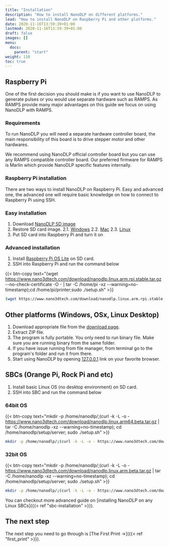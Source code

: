 ```yaml
---
title: "Installation"
description: "How to install NanoDLP on different platforms."
lead: "How to install NanoDLP on Raspberry Pi and other platforms."
date: 2020-11-16T13:59:39+01:00
lastmod: 2020-11-16T13:59:39+01:00
draft: false
images: []
menu:
  docs:
    parent: "start"
weight: 110
toc: true
---
```


## Raspberry Pi

One of the first decision you should make is if you want to use NanoDLP to generate pulses or you would use separate hardware such as RAMPS. As RAMPS provide many major advantages on this guide we focus on using NanoDLP with RAMPS.

### Requirements

To run NanoDLP you will need a separate hardware controller board, the main responsibility of this board is to drive stepper motor and other hardwares.

We recommend using NanoDLP official controller board but you can use any RAMPS compatible controller board. Our preferred firmware for RAMPS is Marlin which provide NanoDLP specific features internally.

### Raspberry Pi installation

There are two ways to install NanoDLP on Raspberry Pi. Easy and advanced one, the advanced one will require basic knowledge on how to connect to Raspberry Pi using SSH.

### Easy installation

1. Download [NanoDLP SD image](https://www.nano3dtech.com/nanodlp.img.gz)
2. Restore SD card image. 
2.1. [Windows](https://www.raspberrypi.org/documentation/installation/installing-images/windows.md)
2.2. [Mac](https://www.raspberrypi.org/documentation/installation/installing-images/mac.md)
2.3. [Linux](https://www.raspberrypi.org/documentation/installation/installing-images/linux.md)
3. Put SD card into Raspberry Pi and turn it on

### Advanced installation

1. Install [Raspberry Pi OS Lite](https://www.raspberrypi.org/software/operating-systems/#raspberry-pi-os-32-bit) on SD card.
2. SSH into Raspberry Pi and run the command below

{{< btn-copy text="(wget https://www.nano3dtech.com/download/nanodlp.linux.arm.rpi.stable.tar.gz --no-check-certificate -O - | tar -C /home/pi -xz --warning=no-timestamp);cd /home/pi/printer;sudo ./setup.sh" >}}

```bash
(wget https://www.nano3dtech.com/download/nanodlp.linux.arm.rpi.stable.tar.gz --no-check-certificate -O - | tar -C /home/pi -xz --warning=no-timestamp);cd /home/pi/printer;sudo ./setup.sh
```

## Other platforms (Windows, OSx, Linux Desktop)

1. Download appropriate file from the [download page](https://www.nano3dtech.com/nanodlp-download/).
2. Extract ZIP file.
3. The program is fully portable. You only need to run binary file. Make sure you are running binary from the same folder.
4. If you have issue running from file manager, from terminal go to the program's folder and run it from there.
5. Start using NanoDLP by opening [127.0.0.1](http://127.0.0.1:8080) link on your favorite browser.

## SBCs (Orange Pi, Rock Pi and etc)

1. Install basic Linux OS (no desktop environment) on SD card.
2. SSH into SBC and run the command below

### 64bit OS

{{<  btn-copy text="mkdir -p /home/nanodlp/;(curl -k -L -o - https://www.nano3dtech.com/download/nanodlp.linux.arm64.beta.tar.gz | tar -C /home/nanodlp -xz --warning=no-timestamp); cd /home/nanodlp/setup/server; sudo ./setup.sh" >}}

```bash
mkdir -p /home/nanodlp/;(curl -k -L -o - https://www.nano3dtech.com/download/nanodlp.linux.arm64.beta.tar.gz | tar -C /home/nanodlp -xz --warning=no-timestamp); cd /home/nanodlp/setup/server; sudo ./setup.sh
```

### 32bit OS

{{< btn-copy text="mkdir -p /home/nanodlp/;(curl -k -L -o - https://www.nano3dtech.com/download/nanodlp.linux.arm.beta.tar.gz | tar -C /home/nanodlp -xz --warning=no-timestamp); cd /home/nanodlp/setup/server; sudo ./setup.sh" >}}

```bash
mkdir -p /home/nanodlp/;(curl -k -L -o - https://www.nano3dtech.com/download/nanodlp.linux.arm.beta.tar.gz | tar -C /home/nanodlp -xz --warning=no-timestamp); cd /home/nanodlp/setup/server; sudo ./setup.sh
```

You can checkout more advanced guide on [installing NanoDLP on any Linux SBCs]({{< ref "sbc-installation" >}}).

## The next step

The next step you need to go through is [The First Print →]({{< ref "first_print" >}}).
